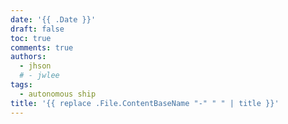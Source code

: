 ```yaml
---
date: '{{ .Date }}'
draft: false
toc: true
comments: true
authors:
  - jhson
  # - jwlee
tags:
  - autonomous ship
title: '{{ replace .File.ContentBaseName "-" " " | title }}'
---
```

